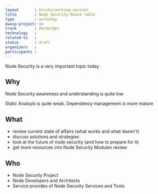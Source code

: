 ```yaml
---
layout       : blocks/working-session
title        : Node Security Round Table
type         : workshop
owasp-project: no
track        : DevSecOps
technology   :
related-to   :
status       : draft
organizers   :
participants :
---
```


Node Security is a very important topic today

## Why

Node Security awareness and understanding is quite low

Static Analsyis is quite weak. Dependency management is more mature

## What

 - review current state of affairs (what works and what doesn't)
 - discuss solutions and strategies
 - look at the future of node security (and how to prepare for it)
 - get more resources into Node Security Modules review

## Who

 - Node Security Project
 - Node Developers and Architects
 - Service provides of Node Security Services and Tools